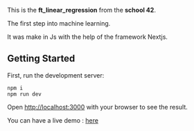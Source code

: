 This is the **ft_linear_regression** from the **school 42**.

The first step into machine learning.

It was make in Js with the help of the framework Nextjs.

## Getting Started

First, run the development server:

```
npm i
npm run dev
```

Open [http://localhost:3000](http://localhost:3000) with your browser to see the result.

You can have a live demo : [here](https://www.zhang-pascal.com/ft_linear_regression/)
